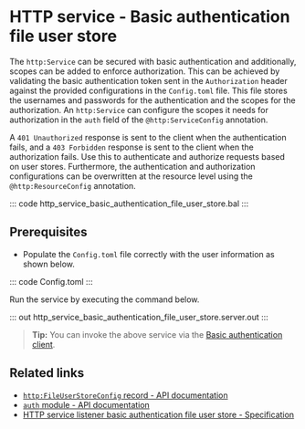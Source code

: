 # HTTP service - Basic authentication file user store

The `http:Service` can be secured with basic authentication and additionally, scopes can be added to enforce authorization. This can be achieved by validating the basic authentication token sent in the `Authorization` header against the provided configurations in the `Config.toml` file. This file stores the usernames and passwords for the authentication and the scopes for the authorization. An `http:Service` can configure the scopes it needs for authorization in the `auth` field of the `@http:ServiceConfig` annotation. 

A `401 Unauthorized` response is sent to the client when the authentication fails, and a `403 Forbidden` response is sent to the client when the authorization fails. Use this to authenticate and authorize requests based on user stores. Furthermore, the authentication and authorization configurations can be overwritten at the resource level using the `@http:ResourceConfig` annotation.

::: code http_service_basic_authentication_file_user_store.bal :::

## Prerequisites
- Populate the `Config.toml` file correctly with the user information as shown below.

::: code Config.toml :::

Run the service by executing the command below.

::: out http_service_basic_authentication_file_user_store.server.out :::

>**Tip:** You can invoke the above service via the [Basic authentication client](/learn/by-example/http-client-basic-authentication).

## Related links
- [`http:FileUserStoreConfig` record - API documentation](https://lib.ballerina.io/ballerina/http/latest/records/FileUserStoreConfig)
- [`auth` module - API documentation](https://lib.ballerina.io/ballerina/auth/latest/)
- [HTTP service listener basic authentication file user store - Specification](/spec/http/#9111-listener---basic-auth---file-user-store)
